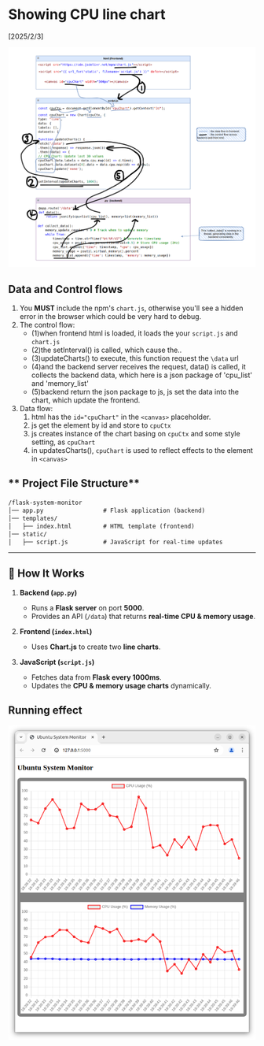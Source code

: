 # Showing CPU line chart

[2025/2/3]

![Alt text](../90-markdown_media/Screenshot%20from%202025-02-03%2020-09-46.png)

## Data and Control flows

1. You **MUST** include the npm's `chart.js`, otherwise you'll see a hidden error in the browser which could be very hard to debug.
1. The control flow:
   - (1)when frontend html is loaded, it loads the your `script.js` and `chart.js`
   - (2)the setInterval() is called, which cause the..
   - (3)updateCharts() to execute, this function request the `\data` url
   - (4)and the backend server receives the request, data() is called, it collects the backend data, which here is a json package of 'cpu_list' and 'memory_list'
   - (5)backend return the json package to js, js set the data into the chart, which update the frontend.
1. Data flow:
   1. html has the `id="cpuChart"` in the `<canvas>` placeholder.
   2. js get the element by id and store to `cpuCtx`
   3. js creates instance of the chart basing on `cpuCtx` and some style setting, as `cpuChart`
   4. in updatesCharts(), `cpuChart` is used to reflect effects to the element in `<canvas>`

## ** Project File Structure**

```
/flask-system-monitor
│── app.py                 # Flask application (backend)
│── templates/
│   ├── index.html         # HTML template (frontend)
│── static/
│   ├── script.js          # JavaScript for real-time updates
```

---

## **🔹 How It Works**

1. **Backend (`app.py`)**

   - Runs a **Flask server** on port **5000**.
   - Provides an API (`/data`) that returns **real-time CPU & memory usage**.

2. **Frontend (`index.html`)**

   - Uses **Chart.js** to create two **line charts**.

3. **JavaScript (`script.js`)**
   - Fetches data from **Flask every 1000ms**.
   - Updates the **CPU & memory usage charts** dynamically.

## Running effect

![21](../90-markdown_media/Screenshot%20from%202025-02-03%2019-39-51.png)
